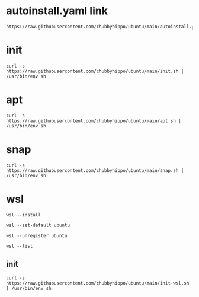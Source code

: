 # autoinstall.yaml link
```
https://raw.githubusercontent.com/chubbyhippo/ubuntu/main/autoinstall.yaml
```
# init
```
curl -s https://raw.githubusercontent.com/chubbyhippo/ubuntu/main/init.sh | /usr/bin/env sh
```
# apt
```
curl -s https://raw.githubusercontent.com/chubbyhippo/ubuntu/main/apt.sh | /usr/bin/env sh
```
# snap
```
curl -s https://raw.githubusercontent.com/chubbyhippo/ubuntu/main/snap.sh | /usr/bin/env sh
```
# wsl
```
wsl --install
```
```
wsl --set-default ubuntu
```
```
wsl --unregister ubuntu
```
```
wsl --list
```
## init
```
curl -s https://raw.githubusercontent.com/chubbyhippo/ubuntu/main/init-wsl.sh | /usr/bin/env sh
```

